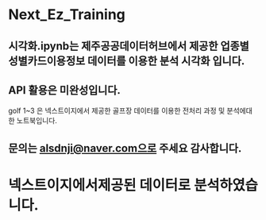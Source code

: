 ﻿# Next_Ez_Training
## 시각화.ipynb는 제주공공데이터허브에서 제공한 업종별성별카드이용정보 데이터를 이용한 분석 시각화 입니다. 

## API 활용은 미완성입니다. 

golf 1~3 은 넥스트이지에서 제공한 골프장 데이터를 이용한 전처리 과정 및 분석에대한 노트북입니다.

## 문의는 alsdnji@naver.com으로 주세요 감사합니다.

# 넥스트이지에서제공된 데이터로 분석하였습니다.
